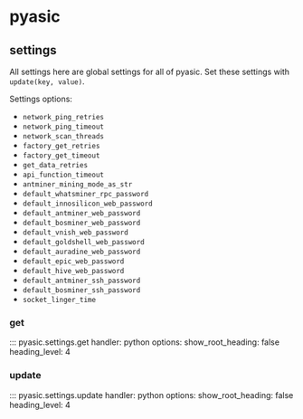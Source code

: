 # pyasic
## settings

All settings here are global settings for all of pyasic.  Set these settings with `update(key, value)`.

Settings options:

- `network_ping_retries`
- `network_ping_timeout`
- `network_scan_threads`
- `factory_get_retries`
- `factory_get_timeout`
- `get_data_retries`
- `api_function_timeout`
- `antminer_mining_mode_as_str`
- `default_whatsminer_rpc_password`
- `default_innosilicon_web_password`
- `default_antminer_web_password`
- `default_bosminer_web_password`
- `default_vnish_web_password`
- `default_goldshell_web_password`
- `default_auradine_web_password`
- `default_epic_web_password`
- `default_hive_web_password`
- `default_antminer_ssh_password`
- `default_bosminer_ssh_password`
- `socket_linger_time`


### get
::: pyasic.settings.get
    handler: python
    options:
        show_root_heading: false
        heading_level: 4

### update
::: pyasic.settings.update
    handler: python
    options:
        show_root_heading: false
        heading_level: 4
